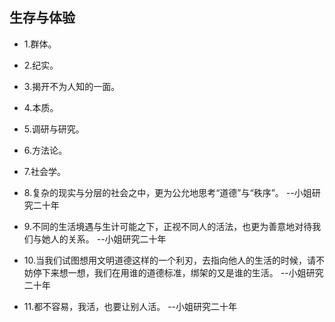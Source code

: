 ## 生存与体验

- 1.群体。

- 2.纪实。

- 3.揭开不为人知的一面。

- 4.本质。

- 5.调研与研究。

- 6.方法论。

- 7.社会学。

- 8.复杂的现实与分层的社会之中，更为公允地思考“道德”与“秩序”。 --小姐研究二十年

- 9.不同的生活境遇与生计可能之下，正视不同人的活法，也更为善意地对待我们与她人的关系。 --小姐研究二十年

- 10.当我们试图想用文明道德这样的一个利刃，去指向他人的生活的时候，请不妨停下来想一想，我们在用谁的道德标准，绑架的又是谁的生活。 --小姐研究二十年

- 11.都不容易，我活，也要让别人活。 --小姐研究二十年
